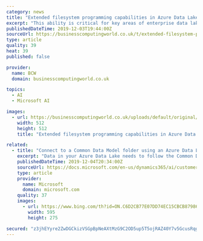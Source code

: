 ```yaml
---
category: news
title: "Extended filesystem programming capabilities in Azure Data Lake Storage"
excerpt: "This ability is critical for key areas of enterprise data lakes such as data ingestion, event-driven big data platforms, machine learning, and advanced analytics. Programmatic access is possible today using Azure Data Lake Storage Gen2 REST APIs or Blob REST APIs. In addition, customers can enable continuous integration and continuous delivery ..."
publishedDateTime: 2019-12-03T19:44:00Z
sourceUrl: https://businesscomputingworld.co.uk/t/extended-filesystem-programming-capabilities-in-azure-data-lake-storage/195108
type: article
quality: 39
heat: 39
published: false

provider:
  name: BCW
  domain: businesscomputingworld.co.uk

topics:
  - AI
  - Microsoft AI

images:
  - url: https://businesscomputingworld.co.uk/uploads/default/original/1X/f630a15932336b1cfe94ee76167108be74ef73e8.jpeg
    width: 512
    height: 512
    title: "Extended filesystem programming capabilities in Azure Data Lake Storage"

related:
  - title: "Connect to a Common Data Model folder using an Azure Data Lake Gen2 account"
    excerpt: "Data in your Azure Data Lake needs to follow the Common Data Model standard. Other formats aren't supported at the moment. Customer Insights supports Azure Data Lake Gen2 storage accounts exclusively. You can't use Azure Data Lake Gen1 storage accounts in Customer Insights. Data stored in an online service such as Azure Data Lake Storage may be ..."
    publishedDateTime: 2019-12-04T20:34:00Z
    sourceUrl: https://docs.microsoft.com/en-us/dynamics365/ai/customer-insights/connect-common-data-model-folder
    type: article
    provider:
      name: Microsoft
      domain: microsoft.com
    quality: 37
    images:
      - url: https://www.bing.com/th?id=ON.C6D2CB77E07DD74EC15CBCB87986EFF5
        width: 595
        height: 275

secured: "z3jhEYyre2ZwDGCkizVSGpBpNeAXtMzG9C2OD5up5T5ojRAZ40Y7v5GcusRqgCxLSKmnA4Ez5DEHYj3rEgiQvWKo+ylp/3rwpEoOsAGj6rINbKMmxf/6uTg8yCcv/U1DM3l15JCXol8EdAXhLumL/7wDxoF/nU1K9wCmdzUkKom9Awlgc8moEDGZStAATB0w2AFh4eY0UfSZwrNEYGacPzV+Z7+QXNUWUhqHzXZkrMsHAz0MzwAW37pIsCUdHvbtWfgvEWUch+LlQ0aYo9oCng==;PNa0zFz684PM7e2mE/Y6/Q=="
---
```


